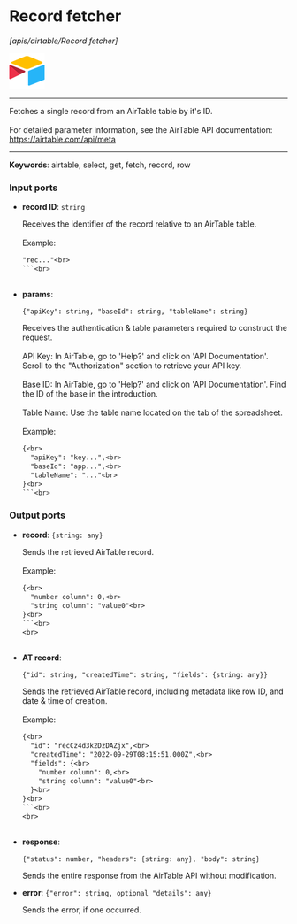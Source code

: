 # Record fetcher

_[apis/airtable/Record fetcher]_

![icon](</assets/icons/5555939f-919c-41f8-847e-4b71cd64b2df.png>)

---

Fetches a single record from an AirTable table by it's ID.<br>
<br>
For detailed parameter information, see the AirTable API documentation: <br>
https://airtable.com/api/meta<br>

---

__Keywords__: airtable, select, get, fetch, record, row

### Input ports

* __record ID__: ` string `

    Receives the identifier of the record relative to an AirTable table.<br>
    <br>
    Example:<br>
    ```json<br>
    "rec..."<br>
    ```<br>


* __params__: 
    ```
    {"apiKey": string, "baseId": string, "tableName": string}
    ```

    Receives the authentication & table parameters required to construct the request.<br>
    <br>
    API Key: In AirTable, go to 'Help?' and click on 'API Documentation'. Scroll to the "Authorization" section to retrieve your API key.<br>
    <br>
    Base ID: In AirTable, go to 'Help?' and click on 'API Documentation'. Find the ID of the base in the introduction.<br>
    <br>
    Table Name: Use the table name located on the tab of the spreadsheet.<br>
    <br>
    Example:<br>
    ```json<br>
    {<br>
      "apiKey": "key...",<br>
      "baseId": "app...",<br>
      "tableName": "..."<br>
    }<br>
    ```<br>

### Output ports

* __record__: ` {string: any} `

    Sends the retrieved AirTable record.<br>
    <br>
    Example:<br>
    ```json<br>
    {<br>
      "number column": 0,<br>
      "string column": "value0"<br>
    }<br>
    ```<br>
    <br>


* __AT record__: 
    ```
    {"id": string, "createdTime": string, "fields": {string: any}}
    ```

    Sends the retrieved AirTable record, including metadata like row ID, and date & time of creation.<br>
    <br>
    Example:<br>
    ```json<br>
    {<br>
      "id": "recCz4d3k2DzDAZjx",<br>
      "createdTime": "2022-09-29T08:15:51.000Z",<br>
      "fields": {<br>
        "number column": 0,<br>
        "string column": "value0"<br>
      }<br>
    }<br>
    ```<br>
    <br>


* __response__: 
    ```
    {"status": number, "headers": {string: any}, "body": string}
    ```

    Sends the entire response from the AirTable API without modification.<br>


* __error__: ` {"error": string, optional "details": any} `

    Sends the error, if one occurred.<br>


